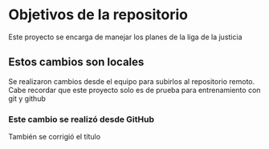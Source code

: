 # Objetivos de la repositorio

Este proyecto se encarga de manejar los planes de la liga de la justicia

## Estos cambios son locales
Se realizaron cambios desde el equipo para subirlos al repositorio remoto. Cabe recordar que este proyecto solo es de prueba para entrenamiento con git y github

### Este cambio se realizó desde GitHub
También se corrigió el título
